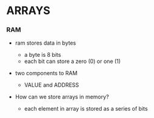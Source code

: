 # ARRAYS

### RAM
- ram stores data in bytes
    - a byte is 8 bits
    - each bit can store a zero (0) or one (1)
  
- two components to RAM
  - VALUE and ADDRESS
    
- How can we store arrays in memory?
  - each element in array is stored as a series of bits
